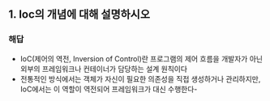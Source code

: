 ## 1. Ioc의 개념에 대해 설명하시오
### 해답
- IoC(제어의 역전, Inversion of Control)란 프로그램의 제어 흐름을 개발자가 아닌 외부의 프레임워크나 컨테이너가 담당하는 설계 원칙이다
- 전통적인 방식에서는 객체가 자신이 필요한 의존성을 직접 생성하거나 관리하지만, IoC에서는 이 역할이 역전되어 프레임워크가 대신 수행한다-
